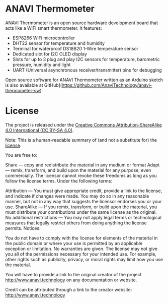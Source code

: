 # ANAVI Thermometer

ANAVI Thermometer is an open source hardware development board that acts like a WiFi smart thermometer. It features:

* ESP8266 WiFi microcontroller
* DHT22 sensor for temperature and humidity
* Terminal for waterproof DS18B20 1-Wire temperature sensor
* Dedicated slot for I2C OLED display
* Slots for up to 3 plug and play I2C sensors for temperature, barometric pressure, humidity and light
* UART (Universal asynchronous receiver/transmitter) pins for debugging

Open source software for ANAVI Thermometer written as an Arduino sketch is also available at GitHub](https://github.com/AnaviTechnology/anavi-thermometer-sw).

# License

The project is released under the [Creative Commons Attribution-ShareAlike 4.0 International (CC BY-SA 4.0)](https://creativecommons.org/licenses/by-sa/4.0/).

Note: This is a human-readable summary of (and not a substitute for) the [license](https://creativecommons.org/licenses/by-sa/4.0/legalcode).

You are free to:

Share — copy and redistribute the material in any medium or format Adapt — remix, transform, and build upon the material for any purpose, even commercially. The licensor cannot revoke these freedoms as long as you follow the license terms. Under the following terms:

Attribution — You must give appropriate credit, provide a link to the license, and indicate if changes were made. You may do so in any reasonable manner, but not in any way that suggests the licensor endorses you or your use. ShareAlike — If you remix, transform, or build upon the material, you must distribute your contributions under the same license as the original. No additional restrictions — You may not apply legal terms or technological measures that legally restrict others from doing anything the license permits. Notices:

You do not have to comply with the license for elements of the material in the public domain or where your use is permitted by an applicable exception or limitation. No warranties are given. The license may not give you all of the permissions necessary for your intended use. For example, other rights such as publicity, privacy, or moral rights may limit how you use the material.

You will have to provide a link to the original creator of the project http://www.anavi.technology on any documentation or website.

Credit can be attributed through a link to the creator website: http://www.anavi.technology
